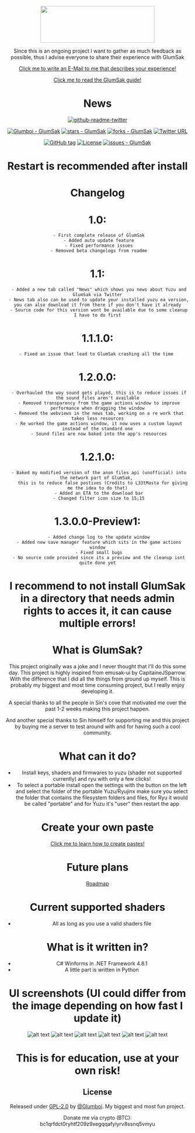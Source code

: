 <div align="center">

<img src="https://i.imgur.com/fCp9uRh.png" width="312" height="100" />

Since this is an ongoing project I want to gather as much feedback as possible, thus I advise everyone to share their experience with GlumSak

[Click me to write an E-Mail to me that describes your experience!](mailto:glumboi.contact@gmail.com)
  
[Click me to read the GlumSak guide!](https://docs.google.com/document/d/1NTG5DGCiKXF14YSqPk9PfOzY69keQOmrOqjAMg0o_YY)

# News

[![github-readme-twitter](https://github-readme-twitter.gazf.vercel.app/api?id=GlumSak)](https://github.com/gazf/github-readme-twitter)
  
[![Glumboi - GlumSak](https://img.shields.io/static/v1?label=Glumboi&message=GlumSak&color=blue&logo=github)](https://github.com/Glumboi/GlumSak "Go to GitHub repo")
[![stars - GlumSak](https://img.shields.io/github/stars/Glumboi/GlumSak?style=social)](https://github.com/Glumboi/GlumSak)
[![forks - GlumSak](https://img.shields.io/github/forks/Glumboi/GlumSak?style=social)](https://github.com/Glumboi/GlumSak)
[![Twitter URL](https://img.shields.io/twitter/url/https/twitter.com/GlumSak.svg?style=social&label=Follow%20%40GlumSak)](https://twitter.com/GlumSak)


[![GitHub tag](https://img.shields.io/github/tag/Glumboi/GlumSak?include_prereleases=&sort=semver&color=blue)](https://github.com/Glumboi/GlumSak/releases/)
[![License](https://img.shields.io/badge/License-GPL20-blue)](#license)
[![issues - GlumSak](https://img.shields.io/github/issues/Glumboi/GlumSak)](https://github.com/Glumboi/GlumSak/issues)


<div align="center">

# Restart is recommended after install
  
# Changelog
   # 1.0:
     - First complete release of GlumSak
     - Added auto update feature
     - Fixed performance issues
     - Removed beta changelogs from readme
   # 1.1:
     - Added a new tab called "News" which shows you news about Yuzu and GlumSak via Twitter
     - News tab also can be used to update your installed yuzu ea version, you can also download it from there if you don't have it already
     - Source code for this version wont be available due to some cleanup I have to do first
   # 1.1.1.0:
     - Fixed an issue that lead to GlumSak crashing all the time  
   # 1.2.0.0:
     - Overhauled the way sound gets played, this is to reduce issues if the sound files aren't available
     - Removed transparency from the game actions window to improve performance when dragging the window
     - Removed the webviews in the news tab, working on a re work that takes less resources
     - Re worked the game actions window, it now uses a custom layout instead of the standard one
     - Sound files are now baked into the app's resources
   # 1.2.1.0:
     - Baked my modified version of the anon files api (unofficial) into the network part of GlumSak, 
        this is to reduce false postives (Credits to L33tMasta for giving me the idea to do that)
     - Added an ETA to the download bar
     - Changed filter icon size to 15;15
   # 1.3.0.0-Preview1:
     - Added change log to the update window
     - Added new save manager feature which sits in the game actions window
     - Fixed small bugs
     - No source code provided since its a preview and the cleanup isnt quite done yet
     
# I recommend to not install GlumSak in a directory that needs admin rights to acces it, it can cause multiple errors!
    
# What is GlumSak?
This project originally was a joke and I never thought that I'll do this some day.
This project is highly inspired from emusak-ui  by CapitaineJSparrow. With the difference 
that I did all the things from ground up myself. This is probably my biggest and most 
time consuming project, but I really enjoy developing it. 

A special thanks to all the people in Sin's cove that motivated me over the past 1-2 weeks 
making this project happen.

And another special thanks to Sin himself for supporting me and this project
by buying me a server to test around with and for having such a cool community.
  
# What can it do?
  - Install keys, shaders and firmwares to yuzu (shader not supported currently) and ryu with only a few clicks!
  - To select a portable install open the settings with the button on the left and select the folder of the portable Yuzu/Ryujinx make sure you select the folder that contains the filesystem folders and files, for Ryu it would be called "portable" and for Yuzu it's "user" then restart the app 
  
# Create your own paste
  [Click me to learn how to create pastes!](https://github.com/Glumboi/GlumSak-PasteCreator#how-to-use)
  
# Future plans
  [Roadmap](https://trello.com/b/NgcOhYhr/glumsak-road-map)
  
# Current supported shaders
  - All as long as you use a valid shaders file
  
# What is it written in?
  - C# Winforms in .NET Framework 4.8.1
  - A little part is written in Python
  
# UI screenshots (UI could differ from the image depending on how fast I update it)
  ![alt text](https://i.imgur.com/vzyujna.png)
  ![alt text](https://i.imgur.com/eHJjjY9.png)
  ![alt text](https://i.imgur.com/kwvJZdI.png)
  ![alt text](https://i.imgur.com/CgwzBho.png)
  ![alt text](https://i.imgur.com/HxJ6VjU.png)
  ![alt text](https://i.imgur.com/71tTgsZ.png)
  
# This is for education, use at your own risk!
  
## License

Released under [GPL-2.0](/LICENSE) by [@Glumboi](https://github.com/Glumboi).
My biggest and most fun project. 
  
Donate me via crypto (BTC): bc1qrfdct0ryhtf209z9xegqqafylyrv8ssnq5vmyu
